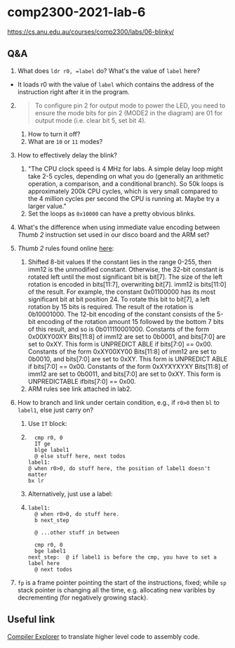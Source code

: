 # comp2300-2021-lab-6

<https://cs.anu.edu.au/courses/comp2300/labs/06-blinky/>

## Q&A

1. What does `ldr r0, =label` do? What's the value of `label` here?

- It loads r0 with the value of `label` which contains the address of the instruction right after it in the program.

2. > To configure pin 2 for output mode to power the LED, you need to ensure the mode bits for pin 2 (MODE2 in the diagram) are 01 for output mode (i.e. clear bit 5, set bit 4).

   1. How to turn it off?
   2. What are `10` or `11` modes?

3. How to effectively delay the blink?

   1. "The CPU clock speed is 4 MHz for labs. A simple delay loop might take 2-5 cycles, depending on what you do (generally an arithmetic operation, a comparison, and a conditional branch). So 50k loops is approximately 200k CPU cycles, which is very small compared to the 4 million cycles per second the CPU is running at. Maybe try a larger value."
   2. Set the loops as `0x10000` can have a pretty obvious blinks.

4. What's the difference when using immediate value encoding between _Thumb 2_ instruction set used in our disco board and the ARM set?
5. _Thumb 2_ rules found online [here](http://class.ece.iastate.edu/cpre288/resources/docs/Thumb-2SupplementReferenceManual.pdf):
   1. Shifted 8-bit values
      If the constant lies in the range 0-255, then imm12 is the unmodified constant.
      Otherwise, the 32-bit constant is rotated left until the most significant bit is bit[7]. The size of the left
      rotation is encoded in bits[11:7], overwriting bit[7]. imm12 is bits[11:0] of the result.
      For example, the constant 0x01100000 has its most significant bit at bit position 24. To rotate this bit to bit[7], a left rotation by 15 bits is required. The result of the rotation is 0b10001000. The 12-bit encoding of the constant consists of the 5-bit encoding of the rotation amount 15 followed by the bottom 7 bits of this result, and so is 0b011110001000.
      Constants of the form 0x00XY00XY
      Bits[11:8] of imm12 are set to 0b0001, and bits[7:0] are set to 0xXY. This form is UNPREDICT ABLE if bits[7:0] == 0x00.
      Constants of the form 0xXY00XY00
      Bits[11:8] of imm12 are set to 0b0010, and bits[7:0] are set to 0xXY. This form is UNPREDICT ABLE if bits[7:0] == 0x00.
      Constants of the form 0xXYXYXYXY
      Bits[11:8] of imm12 are set to 0b0011, and bits[7:0] are set to 0xXY. This form is UNPREDICTABLE ifbits[7:0] == 0x00.
   2. ARM rules see link attached in lab2.
6. How to branch and link under certain condition, e.g., if `r0>0` then `bl` to `label1`, else just carry on?

   1. Use `IT` block:
   2. ```assembly
        cmp r0, 0
        IT ge
        blge label1
        @ else stuff here, next todos
      label1:
      @ when r0>0, do stuff here, the position of label1 doesn't matter
      bx lr
      ```
   3. Alternatively, just use a label:
   4. ```assembly
      label1:
        @ when r0>0, do stuff here.
        b next_step

        @ ...other stuff in between

        cmp r0, 0
        bge label1
      next_step:  @ if label1 is before the cmp, you have to set a label here
        @ next todos
      ```

7. `fp` is a frame pointer pointing the start of the instructions, fixed; while `sp` stack pointer is changing all the time, e.g. allocating new varibles by decrementing (for negatively growing stack).

## Useful link

[Compiler Explorer](https://godbolt.org) to translate higher level code to assembly code.
